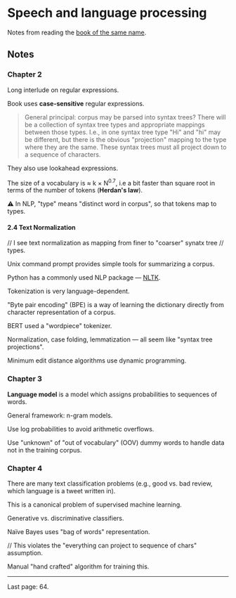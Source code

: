 # Speech and language processing

Notes from reading the
[book of the same name](https://web.stanford.edu/~jurafsky/slp3/).

## Notes

### Chapter 2

Long interlude on regular expressions.

Book uses **case-sensitive** regular expressions.

> General principal: corpus may be parsed into syntax trees? There will be a
> collection of syntax tree types and appropriate mappings between those types.
> I.e., in one syntax tree type "Hi" and "hi" may be different, but there is the
> obvious "projection" mapping to the type where they are the same. These syntax
> trees must all project down to a sequence of characters.

They also use lookahead expressions.

The size of a vocabulary is &approx; k &times; N<sup>0.7</sup>, i.e a bit faster
than square root in terms of the number of tokens (**Herdan's law**).

:warning: In NLP, "type" means "distinct word in corpus", so that tokens map
to types.

#### 2.4 Text Normalization

// I see text normalization as mapping from finer to "coarser" synatx tree
// types.

Unix command prompt provides simple tools for summarizing a corpus.

Python has a commonly used NLP package &mdash; [NLTK](http://www.nltk.org).

Tokenization is very language-dependent.

"Byte pair encoding" (BPE) is a way of learning the dictionary directly from
character representation of a corpus.

BERT used a "wordpiece" tokenizer.

Normalization, case folding, lemmatization &mdash; all seem like "syntax tree
projections".

Minimum edit distance algorithms use dynamic programming.

### Chapter 3

**Language model** is a model which assigns probabilities to sequences of
words.

General framework: n-gram models.

Use log probabilities to avoid arithmetic overflows.

Use "unknown" of "out of vocabulary" (OOV) dummy words to handle data not in
the training corpus.

### Chapter 4

There are many text classification problems (e.g., good vs. bad review, which
language is a tweet written in).

This is a canonical problem of supervised machine learning.

Generative vs. discriminative classifiers.

Na&iuml;ve Bayes uses "bag of words" representation.

// This violates the "everything can project to sequence of chars" assumption.

Manual "hand crafted" algorithm for training this.

----

Last page: 64.
